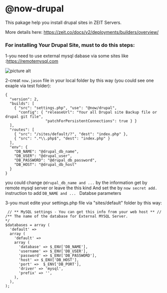 # @now-drupal

This pakage help you install drupal sites in ZEIT Servers.

More details here: https://zeit.co/docs/v2/deployments/builders/overview/

### For installing Your Drupal Site, must to do this steps:


  1-you need to use external mysql dabase via some sites like :https://remotemysql.com

![picture alt](http://i63.tinypic.com/1rztza.png "Title is optional")

  2-creat ```now.jason``` file in your local folder by this way (you could see one exaple via test folder):

```
{
  "version": 2,
  "builds": [
    { "src": "settings.php", "use": "@now/drupal",
      "config": { "releaseUrl": "Your all Drupal site Backup file or drupal git file",
                  "patchForPersistentConnections": true } }
  ],
  "routes": [
    { "src": "/sites/default/?", "dest": "index.php" },
    { "src": ".*\\.php$", "dest": "index.php" }
  ],
  "env": {
    "DB_NAME": "@drupal_db_name",
    "DB_USER": "@drupal_user",
    "DB_PASSWORD": "@drupal_db_password",
    "DB_HOST": "@drupal_db_host"
  }
}
```
  you could change ```@drupal_db_name and ...``` by the information get by remote mysql server or 
  leave the this kind And set the by ```now secret add.```  instruction to add ```DB_NAME and ... ``` Databse parameters 


  3-you must edite your settings.php file via "sites/default" folder by this way:

```
 // ** MySQL settings - You can get this info from your web host ** //
/** The name of the database for External MYSQL Server.
*/
$databases = array (
  'default' => 
  array (
    'default' => 
    array (
      'database' => $_ENV['DB_NAME'],
      'username' => $_ENV['DB_USER'],
      'password' => $_ENV['DB_PASSWORD'],
      'host' => $_ENV['DB_HOST'],
      'port' =>  $_ENV['DB_PORT'],
      'driver' => 'mysql',
      'prefix' => '',
    ),
  ),
);
```

